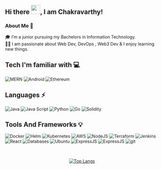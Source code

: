 ## Hi there <img src="https://raw.githubusercontent.com/MartinHeinz/MartinHeinz/master/wave.gif" width="30px">, I am Chakravarthy!


### About Me 🚀
🎓 I’m a junior pursuing my Bachelors in Information Technology. </br>
👨‍💻  I am passionate about  Web Dev, DevOps , Web3 Dev & I enjoy learning new things. </br>



## Tech I'm familiar with 💻
<div>
   
   <img alt="MERN" src="https://img.shields.io/badge/MERN-000000?style=for-the-badge&logo=react&logoColor=white"/>
   <img alt="Android" src="https://img.shields.io/badge/Android-3DDC84?style=for-the-badge&logo=android&logoColor=white"/>
   <img alt="Ethereum" src="https://img.shields.io/badge/Ethereum-%23723234.svg?&style=for-the-badge&logo=ethereum&logoColor=white"/>
</div>

## Languages ⚡
<div>
    <img alt="Java" src="https://img.shields.io/badge/java%20-%23ED8B00.svg?&style=for-the-badge&logo=java&logoColor=black"/>
    <img alt="Java Script" src="https://img.shields.io/badge/javascript%20-%23F7DF1E.svg?&style=for-the-badge&logo=javascript&logoColor=black"/>
    <img alt="Python" src="https://img.shields.io/badge/python%20-%2314354C.svg?&style=for-the-badge&logo=python&logoColor=white"/>
    <img alt="Go" src="https://img.shields.io/badge/GoLang%20-%230095D5.svg?&style=for-the-badge&logo=Go&logoColor=white"/>
    <img alt="Solidity" src="https://img.shields.io/badge/solidity-%23723234.svg?&style=for-the-badge&logo=solidity&logoColor=white"/>
</div>

## Tools And Frameworks 💡
<div>
    <img alt="Docker" src="https://img.shields.io/badge/Docker-2CA5E0?style=for-the-badge&logo=docker&logoColor=white"/>
   <img alt="Helm" src="https://img.shields.io/badge/Helm-335061?style=for-the-badge&logo=Helm&logoColor=white"/>
    <img alt="Kubernetes" src="https://img.shields.io/badge/Kubernetes-2E6CE6?style=for-the-badge&logo=kubernetes&logoColor=white"/>
    <img alt="AWS" src="https://img.shields.io/badge/AWS-212D3C?style=for-the-badge&logo=amazonaws&logoColor=white"/>
    <img alt="NodeJS" src="https://img.shields.io/badge/nodejs-3E863D?style=for-the-badge&logo=nodedotjs&logoColor=white"/>
    <img alt="Terraform" src="https://img.shields.io/badge/Terraform-5C41E2?style=for-the-badge&logo=terraform&logoColor=white"/>
   <img alt="Jenkins" src="https://img.shields.io/badge/Jenkins-335061?style=for-the-badge&logo=Jenkins&logoColor=white"/>
    <img alt="React" src="https://img.shields.io/badge/React-5CCFEE?style=for-the-badge&logo=React&logoColor=black"/>
    <img alt="Databases" src="https://img.shields.io/badge/Databases-001C29?style=for-the-badge&logo=mongodb&logoColor=white"/>
    <img alt="Ubuntu" src="https://img.shields.io/badge/Ubuntu-E95420?style=for-the-badge&logo=ubuntu&logoColor=white"/>
    <img alt="ExpressJS" src="https://img.shields.io/badge/Express-000000?style=for-the-badge&logo=express&logoColor=white"/>
    <img alt="ExpressJS" src="https://img.shields.io/badge/Nginx-00f0f00?style=for-the-badge&logo=nginx&logoColor=white"/>
    <img alt="git" src="https://img.shields.io/badge/git-%23F05033.svg?&style=for-the-badge&logo=git&logoColor=white"/>
   
<!--     <img alt="Django" src="https://img.shields.io/badge/jenkins-14354C?style=for-the-badge&logo=jenkins&logoColor=white"/>
https://img.shields.io/badge/anisble-14354C?style=for-the-badge&logo=ansible&logoColor=white 
-->
   
    
</div>
</br>
</br> 

<div align="center">
                                                                                                                                                                          
[![Top Langs](https://github-readme-stats.vercel.app/api/top-langs/?username=Chakravarthy7102&langs_count=6&layout=compact&hide=css)](https://github.com/anuraghazra/github-readme-stats)



